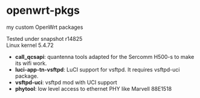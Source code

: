 # openwrt-pkgs
my custom OpenWrt packages

Tested under snapshot r14825  
Linux kernel 5.4.72

* **call_qcsapi**: quantenna tools adapted for the Sercomm H500-s to make its wifi work.
* **luci-app-tn-vsftpd**: LuCI support for vsftpd. It requires vsftpd-uci package.
* **vsftpd-uci**: vsftpd mod with UCI support
* **phytool**: low level access to ethernet PHY like Marvell 88E1518
